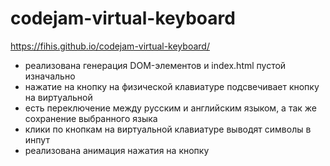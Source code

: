 # codejam-virtual-keyboard

https://fihis.github.io/codejam-virtual-keyboard/

* реализована генерация DOM-элементов и index.html пустой изначально
* нажатие на кнопку на физической клавиатуре подсвечивает кнопку на виртуальной
* есть переключение между русским и английским языком, а так же сохранение выбранного языка
* клики по кнопкам на виртуальной клавиатуре выводят символы в инпут
* реализована анимация нажатия на кнопку




